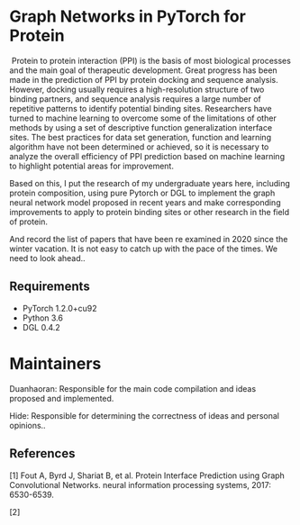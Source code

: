 Graph  Networks in PyTorch for Protein
====

​       Protein to protein interaction (PPI) is the basis of most biological processes and the main goal of therapeutic development. Great progress has been made in the prediction of PPI by protein docking and sequence analysis. However, docking usually requires a high-resolution structure of two binding partners, and sequence analysis requires a large number of repetitive patterns to identify potential binding sites. Researchers have turned to machine learning to overcome some of the limitations of other methods by using a set of descriptive function generalization interface sites. The best practices for data set generation, function and learning algorithm have not been determined or achieved, so it is necessary to analyze the overall efficiency of PPI prediction based on machine learning to highlight potential areas for improvement.

Based on this, I put the research of my undergraduate years here, including protein composition, using pure Pytorch or DGL to implement the graph neural network model proposed in recent years and make corresponding improvements to apply to protein binding sites or other research in the field of protein.

And record the list of papers that have been re examined in 2020 since the winter vacation. It is not easy to catch up with the pace of the times. We need to look ahead..



## Requirements

  * PyTorch 1.2.0+cu92
  * Python 3.6
  * DGL 0.4.2

# Maintainers

Duanhaoran: Responsible for the main code compilation and ideas proposed and implemented.

Hide: Responsible for determining the correctness of ideas and personal opinions..

## References

[1] Fout A, Byrd J, Shariat B, et al. Protein Interface Prediction using Graph Convolutional Networks. neural information processing systems, 2017: 6530-6539.

[2] 
